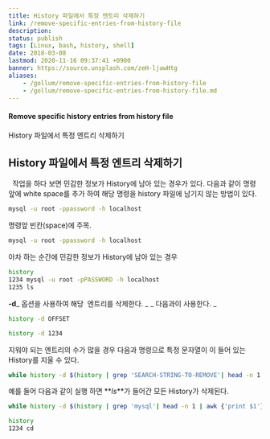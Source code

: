 ```yaml
---
title: History 파일에서 특정 엔트리 삭제하기
link: /remove-specific-entries-from-history-file
description: 
status: publish
tags: [Linux, bash, history, shell]
date: 2018-03-08
lastmod: 2020-11-16 09:37:41 +0900
banner: https://source.unsplash.com/zeH-ljawHtg
aliases:
    - /gollum/remove-specific-entries-from-history-file
    - /gollum/remove-specific-entries-from-history-file.md
---
```



#### Remove specific history entries from history file
History 파일에서 특정 엔트리 삭제하기

## History 파일에서 특정 엔트리 삭제하기

  작업을 하다 보면 민감한 정보가 History에 남아 있는 경우가 있다. 다음과 같이 명령 앞에 white space를 추가 하여 해당 명령을 history 파일에 남기지 않는 방법이 있다. 
    
```bash    
mysql -u root -ppassword -h localhost 
```    

<!--more-->

명령앞 빈칸(space)에 주목. 
    
```bash   
mysql -u root -ppassword -h localhost
``` 

아차 하는 순간에 민감한 정보가 History에 남아 있는 경우 

<!--more-->
    
```bash    
history
1234 mysql -u root -pPASSWORD -h localhost 
1235 ls
```
    

**-d**_ 옵션을 사용하여 해당  엔트리를 삭제한다. _ _ 다음과이 사용한다. _
    
```bash    
history -d OFFSET
```
    
```bash
history -d 1234
```

지워야 되는 엔트리의 수가 많을 경우 다음과 명령으로 특정 문자열이 이 들어 있는 History를 지울 수 있다. 
    
```bash 
while history -d $(history | grep 'SEARCH-STRING-TO-REMOVE'| head -n 1 | awk {'print $1'}) ; do :; history -w; done
```

예를 들어 다음과 같이 실행 하면 **_ls_**가 들어간 모든 History가 삭제된다. 
    
```bash    
while history -d $(history | grep 'mysql'| head -n 1 | awk {'print $1'}) ; do :; history -w; done
```
    
```bash    
history
1234 cd
```